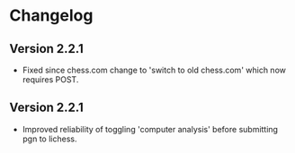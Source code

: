 # Changelog

## Version 2.2.1

* Fixed since chess.com change to 'switch to old chess.com' which now requires POST.

## Version 2.2.1

* Improved reliability of toggling 'computer analysis' before submitting pgn to lichess.
